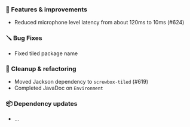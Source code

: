 ### 🚀 Features & improvements

- Reduced microphone level latency from about 120ms to 10ms (#624)

### 🪛 Bug Fixes

- Fixed tiled package name

### 🧽 Cleanup & refactoring

- Moved Jackson dependency to `screwbox-tiled` (#619)
- Completed JavaDoc on `Environment`

### 📦 Dependency updates

- ...